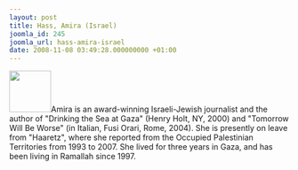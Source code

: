 ```yaml
---
layout: post
title: Hass, Amira (Israel)
joomla_id: 245
joomla_url: hass-amira-israel
date: 2008-11-08 03:49:28.000000000 +01:00
---
```

<img src="http://www.freegaza.org/uploads/passengers/" width="75" />Amira is an award-winning Israeli-Jewish journalist and the author of &quot;Drinking the Sea at Gaza&quot; (Henry Holt, NY, 2000) and &quot;Tomorrow Will Be Worse&quot; (in Italian, Fusi Orari, Rome, 2004). She is presently on leave from &quot;Haaretz&quot;, where she reported from the Occupied Palestinian Territories from 1993 to 2007. She lived for three years in Gaza, and has been living in Ramallah since 1997.<p><a href=""></a></p>
